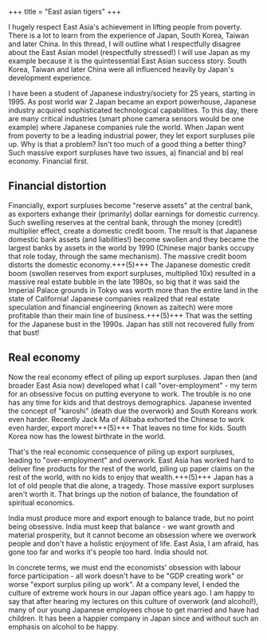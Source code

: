 +++
title = "East asian tigers"
+++

I hugely respect East Asia's achievement in lifting people from poverty. There is a lot to learn from the experience of Japan, South Korea, Taiwan and later China. In this thread, I will outline what I respectfully disagree about the East Asian model (respectfully stressed!) I will use Japan as my example because it is the quintessential East Asian success story. South Korea, Taiwan and later China were all influenced heavily by Japan's development experience. 

I have been a student of Japanese industry/society for 25 years, starting in 1995. As post world war 2 Japan became an export powerhouse, Japanese industry acquired sophisticated technological capabilities. To this day, there are many critical industries (smart phone camera sensors would be one example) where Japanese companies rule the world. When Japan went from poverty to be a leading industrial power, they let export surpluses pile up. Why is that a problem? Isn't too much of a good thing a better thing? Such massive export surpluses have two issues, a) financial and b) real economy. Financial first.

## Financial distortion
Financially, export surpluses become "reserve assets" at the central bank, as exporters exhange their (primarily) dollar earnings for domestic currency. Such swelling reserves at the central bank, through the money (credit!) multiplier effect, create a domestic credit boom. The result is that Japanese domestic bank assets (and liabilities!) become swollen and they became the largest banks by assets in the world by 1990 (Chinese major banks occupy that role today, through the same mechanism). The massive credit boom distorts the domestic economy.+++(5)+++ The Japanese domestic credit boom (swollen reserves from export surpluses, multiplied 10x) resulted in a massive real estate bubble in the late 1980s, so big that it was said the Imperial Palace grounds in Tokyo was worth more than the entire land in the state of California! Japanese companies realized that real estate speculation and financial engineering (known as zaitech) were more profitable than their main line of business.+++(5)+++ That was the setting for the Japanese bust in the 1990s. Japan has still not recovered fully from that bust!

## Real economy
Now the real economy effect of piling up export surpluses. Japan then (and broader East Asia now) developed what I call "over-employment" - my term for an obsessive focus on putting everyone to work. The trouble is no one has any time for kids and that destroys demographics. Japanese invented the concept of "karoshi" (death due the overwork) and South Koreans work even harder. Recently Jack Ma of Alibaba exhorted the Chinese to work even harder, export more!+++(5)+++ That leaves no time for kids. South Korea now has the lowest birthrate in the world.

That's the real economic consequence of piling up export surpluses, leading to "over-employment" and overwork. East Asia has worked hard to deliver fine products for the rest of the world, piling up paper claims on the rest of the world, with no kids to enjoy that wealth.+++(5)+++ Japan has a lot of old people that die alone, a tragedy. Those massive export surpluses aren't worth it. That brings up the notion of balance, the foundation of spiritual economics. 

India must produce more and export enough to balance trade, but no point being obsessive. India must keep that balance - we want growth and material prosperity, but it cannot become an obsession where we overwork people and don't have a holistic enjoyment of life. East Asia, I am afraid, has gone too far and works it's people too hard. India should not.

In concrete terms, we must end the economists' obsession with labour force participation - all work doesn't have to be "GDP creating work" or worse "export surplus piling up work". At a company level, I ended the culture of extreme work hours in our Japan office years ago. I am happy to say that after hearing my lectures on this culture of overwork (and alcohol!), many of our young Japanese employees chose to get married and have had children. It has been a happier company in Japan since and without such an emphasis on alcohol to be happy.